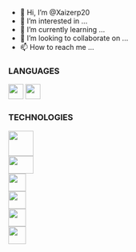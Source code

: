- 👋 Hi, I’m @Xaizerp20
- 👀 I’m interested in ...
- 🌱 I’m currently learning ...
- 💞️ I’m looking to collaborate on ...
- 📫 How to reach me ...

<!---
Xaizerp20/Xaizerp20 is a ✨ special ✨ repository because its `README.md` (this file) appears on your GitHub profile.
You can click the Preview link to take a look at your changes.
--->
<h3>LANGUAGES</h3>

<div>
    <img style="width: 30px; height: 30px;" src="https://upload.wikimedia.org/wikipedia/commons/thumb/1/18/C_Programming_Language.svg/1920px-C_Programming_Language.svg.png" alt="">
    <img style="width: 30px; height: 30px;" src="https://cdn-icons-png.flaticon.com/512/5968/5968292.png" alt="">

   
</div>

 <h3>TECHNOLOGIES</h3>

<div style="width: 50px; height: 35px;">
    <img style="display: inline; width:inherit;" src="https://www.raspberrypi.com/app/uploads/2022/02/COLOUR-Raspberry-Pi-Symbol-Registered.png" alt="">
      <img style="width: 50px; height: 35px;" src="https://upload.wikimedia.org/wikipedia/commons/thumb/d/d9/Node.js_logo.svg/2560px-Node.js_logo.svg.png" alt="">
    <img style="width: 35px; height: 35px;" src="https://nodered.org/about/resources/media/node-red-icon-2.png" alt="">
    <img style="width: 35px; height: 35px;" src="https://user-images.githubusercontent.com/115896072/207922156-e6bd8386-15b1-4633-b78b-1a928494ee62.png" alt="">
     <img style="width: 35px; height: 35px;" src="https://upload.wikimedia.org/wikipedia/en/thumb/a/a1/Grafana_logo.svg/800px-Grafana_logo.svg.png" alt="">
    <img style="width: 35px; height: 35px;" src="https://seeklogo.com/images/I/influxdb-logo-67443AEDE0-seeklogo.com.png" alt="">
</div>

